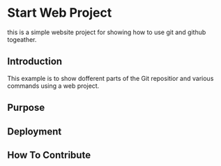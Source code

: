 # Start Web Project

this is a simple website project for showing how to use git and github togeather.

## Introduction

This example is to show dofferent parts of the Git repositior and various commands using a web project.

## Purpose

## Deployment

## How To Contribute